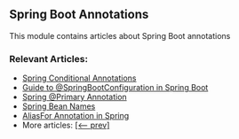 ## Spring Boot Annotations

This module contains articles about Spring Boot annotations

### Relevant Articles:

- [Spring Conditional Annotations](https://www.baeldung.com/spring-conditional-annotations)
- [Guide to @SpringBootConfiguration in Spring Boot](https://www.baeldung.com/springbootconfiguration-annotation)
- [Spring @Primary Annotation](http://www.baeldung.com/spring-primary)
- [Spring Bean Names](https://www.baeldung.com/spring-bean-names)
- [AliasFor Annotation in Spring](https://www.baeldung.com/spring-aliasfor-annotation)
- More articles: [[<-- prev]](/spring-boot-modules/spring-boot-annotations)
